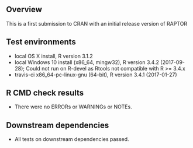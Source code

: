 ## Overview
This is a first submission to CRAN with an initial release version of RAPTOR

## Test environments
* local OS X install, R version 3.1.2
* local Windows 10 install (x86_64, mingw32), R version 3.4.2 (2017-09-28); Could not run on R-devel as Rtools not compatible with R >= 3.4.x
* travis-ci x86_64-pc-linux-gnu (64-bit), R version 3.4.1 (2017-01-27)

## R CMD check results
* There were no ERRORs or WARNINGs or NOTEs.

## Downstream dependencies
* All tests on downstream dependencies passed.
